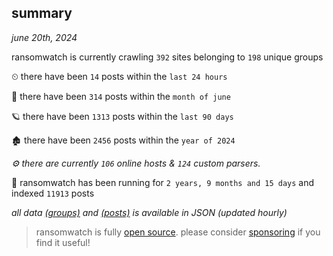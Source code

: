 
## summary
_june 20th, 2024_

ransomwatch is currently crawling `392` sites belonging to `198` unique groups

⏲ there have been `14` posts within the `last 24 hours`

🦈 there have been `314` posts within the `month of june`

🪐 there have been `1313` posts within the `last 90 days`

🏚 there have been `2456` posts within the `year of 2024`

_⚙️ there are currently `106` online hosts & `124` custom parsers._

🦕 ransomwatch has been running for `2 years, 9 months and 15 days` and indexed `11913` posts

_all data  [(groups)](http://ransomwhat.telemetry.ltd/groups) and [(posts)](http://ransomwhat.telemetry.ltd/posts) is available in JSON (updated hourly)_

> ransomwatch is fully [open source](https://github.com/joshhighet/ransomwatch#ransomwatch--). please consider [sponsoring](https://github.com/sponsors/joshhighet) if you find it useful!
